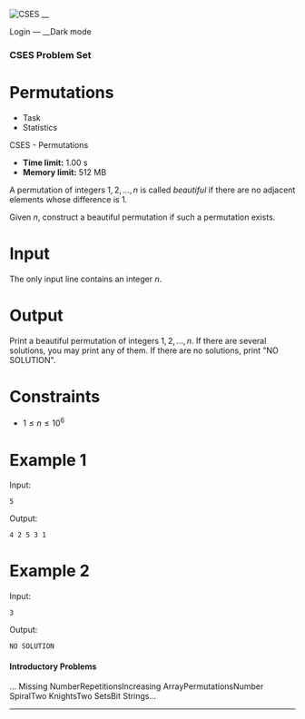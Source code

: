 ![CSES](/logo.png?1) __

Login — __Dark mode

### CSES Problem Set

# Permutations

  * Task
  * Statistics

CSES - Permutations

  * **Time limit:** 1.00 s
  * **Memory limit:** 512 MB

A permutation of integers $1,2,\ldots,n$ is called _beautiful_ if there are no
adjacent elements whose difference is $1$.

Given $n$, construct a beautiful permutation if such a permutation exists.

# Input

The only input line contains an integer $n$.

# Output

Print a beautiful permutation of integers $1,2,\ldots,n$. If there are several
solutions, you may print any of them. If there are no solutions, print "NO
SOLUTION".

# Constraints

  * $1 \le n \le 10^6$

# Example 1

Input:

``` 5 ```

Output:

``` 4 2 5 3 1 ```

# Example 2

Input:

``` 3 ```

Output:

``` NO SOLUTION ```

#### Introductory Problems

... Missing NumberRepetitionsIncreasing ArrayPermutationsNumber SpiralTwo
KnightsTwo SetsBit Strings...

* * *


